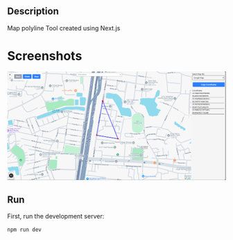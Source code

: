 ## Description
Map polyline Tool created using Next.js

# Screenshots
![screenshot1](./screenshots/screenshot1.png)

## Run

First, run the development server:

```bash
npm run dev
```